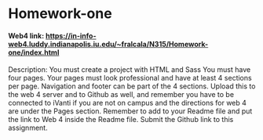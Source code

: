 # Homework-one

#### Web4 link: https://in-info-web4.luddy.indianapolis.iu.edu/~fralcala/N315/Homework-one/index.html

Description: You must create a project with HTML and Sass
You must have four pages.
Your pages must look professional and have at least 4 sections per page. Navigation and footer can be part of the 4 sections.
Upload this to the web 4 server and to Github as well, and remember you have to be connected to iVanti if you are not on campus and the directions for web 4 are under the Pages section. Remember to add to your Readme file and put the link to Web 4 inside the Readme file.
Submit the Github link to this assignment.
